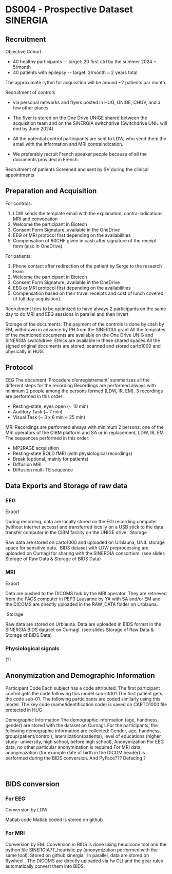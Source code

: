 
# DS004 - Prospective Dataset SINERGIA

## Recruitment

Objective Cohort ​
- 40 healthy participants        --  target: 20 first ctrl by the summer 2024 ~ 5/month​
- 40 patients with epilepsy      --  target: 2/month ~ 2 years total

The approximate rythm for acquisition will be around ~2 patients par month. 

Recruitment of controls​
- via  personal networks and flyers posted in HUG, UNIGE, CHUV, and a few other places.​
- The flyer is stored on the One Drive UNIGE shared between the acquisition team and on the SINERGIA switchdrive (Switchdrive UNIL will end by June 2024).​
- All the potential control participants are sent to LDW, who send them the email with the information and MRI contraindication. ​

- We preferably recruit French speaker people because of all the documents provided in French. ​

Recruitment of patients​
Screened and sent by SV during the clinical appointments


## Preparation and Acquisition

For controls:​
1. LDW sends  the template email with the explanation, contra-indications MRI and convocation​
2. Welcome the participant in Biotech ​
3. Consent Form Signature, available in the OneDrive​
4. EEG or MRI protocol first depending on the availabilities​
5. Compensation of 60CHF given in cash after signature of the receipt form (also in OneDrive).


For patients:​
1. Phone contact after redirection of the patient by Serge to the research team​
2. Welcome the participant in Biotech ​
3. Consent Form Signature, available in the OneDrive​
4. EEG or MRI protocol first depending on the availabilities​
5. Compensation based on their travel receipts and cost of lunch covered (if full day acquisition).​

Recruitment tries to be optimized to have always 2 participants on the same day to do MRI and EEG sessions in parallel and then invert

Storage of the documents​:
The payment of the controls is done by cash by EM, withdrawn in advance by PH from the SINERGIA grant​
All the templates of the mentioned documents are available on the One Drive UNIG and SINERGIA switchdrive ​
Ethics are available in these shared spaces.​
All the signed original documents are stored, scanned and stored carto1000 and physically in HUG.


## Protocol

EEG
The document ‘Procedure d’enregistrement’ summarizes all the different steps for the recording​
Recordings are performed always with minimum 2 people among the persons formed (LDW, IR, EM).​
3 recordings are performed in this order:​
- Resting-state, eyes open (~ 10 min)​
- Auditory Task (~ 7 min)​
- Visual Task (~ 3 x 8 min  ~ 25 min)

MRI​
Recordings are performed always with minimum 2 persons: one of the MRI operators of the CIBM platform and SA or in replacement, LDW, IR, EM​
The sequences performed in this order:​
- MP2RAGE acquisition ​
- Resting-state BOLD fMRI (with physiological recordings)​
- Break (optional, mainly for patients)​
- Diffusion MRI​
- Diffusion multi-TE sequence 



## Data Exports and Storage of raw data

### EEG

Export​

During recording, data are locally stored on the EGI recording computer (without internet access) and transferred locally on a USB stick to the data transfer computer in the CIBM facility on the UNIGE drive.​
​
Storage​

Raw data are stored on carto1000 and uploaded on Urblauna, UNIL storage space for sensitive data. ​
BIDS dataset with LDW preprocessing are uploaded on Curnagl for sharing with the SINERGIA consortium.​
(see slides Storage of Raw Data & Storage of BIDS Data)



### MRI

Export​

Data are pushed to the DICOMS hub by the MRI operator.​
They are retrieved from the PACS computer in PEP3 Lausanne by YA with SA and/or EM and the DICOMS are directly uploaded in the RAW_DATA folder on Urblauna. ​

​
Storage​

Raw data are stored on Urblauna.​
Data are uploaded in BIDS format in the SINERGIA BIDS dataset on Curnagl.​
(see slides Storage of Raw Data & Storage of BIDS Data)


### Physiological signals
(?)



## Anonymization and Demographic Information

Participant Code​
Each subject has a code attributed.​
The first participant control gets the code following this model sub-ctrl01​
The first patient gets the code sub-01.​
The following participants are coded similarly using this model.​
The key code (name/identification code) is saved on CARTO1000 file protected in HUG​


Demographic Information​
The demographic information (age, handness, gender) are stored with the dataset on Curnagl.​
For the participants, the following demographic information are collected:​
Gender, age, handness, group(patient/control), lateralization(patients), level of educations (higher study- university, high school, before high school),  ​
​
Anonymization​
For EEG data, no other particular anonymization is required​
For MRI data, anonymazation (for example date of birth in the DICOM header) is performed during the BIDS conversion.  And PyFace??? Defacing ?​

​



## BIDS conversion

### For EEG

Conversion by LDW​

Matlab code​
Matlab coded is stored  on github 


### For MRI
Conversion by EM.​
Conversion in BIDS is done using heudiconv tool and the python file SINERGIA7T_heuristic.py (anonymization performed with the same tool). Stored on github sinergia ​
​
In parallel, data are stored on flywheel. ​
The DICOMS are directly uploaded via fw CLI and the gear rules automatically convert them into BIDS. 

